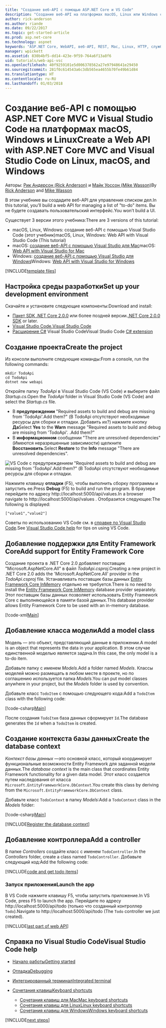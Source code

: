 ```yaml
---
title: "Создание веб-API с помощью ASP.NET Core и VS Code"
description: "Создание веб-API на платформах macOS, Linux или Windows с помощью ASP.NET Core MVC и Visual Studio Code"
author: rick-anderson
ms.author: riande
ms.date: 09/22/2017
ms.topic: get-started-article
ms.prod: asp.net-core
ms.technology: aspnet
keywords: "ASP.NET Core, WebAPI, веб-API, REST, Mac, Linux, HTTP, служба, служба HTTP, VS Code"
manager: wpickett
ms.assetid: 830b4bf5-dd14-423e-9f59-764a6f13a8f6
uid: tutorials/web-api-vsc
ms.openlocfilehash: 40f9259101e5d006378562a27e97948641e29450
ms.sourcegitcommit: 281f0c614543a6c3db565ea4655b70fe49b61d84
ms.translationtype: HT
ms.contentlocale: ru-RU
ms.lasthandoff: 01/03/2018
---
```

# <a name="create-a-web-api-with-aspnet-core-mvc-and-visual-studio-code-on-linux-macos-and-windows"></a><span data-ttu-id="f9356-104">Создание веб-API с помощью ASP.NET Core MVC и Visual Studio Code на платформах macOS, Windows и Linux</span><span class="sxs-lookup"><span data-stu-id="f9356-104">Create a Web API with ASP.NET Core MVC and Visual Studio Code on Linux, macOS, and Windows</span></span>

<span data-ttu-id="f9356-105">Авторы: [Рик Андерсон (Rick Anderson)](https://twitter.com/RickAndMSFT) и [Майк Уоссон (Mike Wasson)](https://github.com/mikewasson)</span><span class="sxs-lookup"><span data-stu-id="f9356-105">By [Rick Anderson](https://twitter.com/RickAndMSFT) and [Mike Wasson](https://github.com/mikewasson)</span></span>

<span data-ttu-id="f9356-106">В этом учебнике вы создадите веб-API для управления списком дел.</span><span class="sxs-lookup"><span data-stu-id="f9356-106">In this tutorial, you’ll build a web API for managing a list of "to-do" items.</span></span> <span data-ttu-id="f9356-107">Вы не будете создавать пользовательский интерфейс.</span><span class="sxs-lookup"><span data-stu-id="f9356-107">You won’t build a UI.</span></span>

<span data-ttu-id="f9356-108">Существует 3 версии этого учебника:</span><span class="sxs-lookup"><span data-stu-id="f9356-108">There are 3 versions of this tutorial:</span></span>

* <span data-ttu-id="f9356-109">macOS, Linux, Windows: создание веб-API с помощью Visual Studio Code (этот учебник)</span><span class="sxs-lookup"><span data-stu-id="f9356-109">macOS, Linux, Windows: Web API with Visual Studio Code (This tutorial)</span></span>
* <span data-ttu-id="f9356-110">macOS: [создание веб-API с помощью Visual Studio для Mac](xref:tutorials/first-web-api-mac)</span><span class="sxs-lookup"><span data-stu-id="f9356-110">macOS: [Web API with Visual Studio for Mac](xref:tutorials/first-web-api-mac)</span></span>
* <span data-ttu-id="f9356-111">Windows: [создание веб-API с помощью Visual Studio для Windows](xref:tutorials/first-web-api)</span><span class="sxs-lookup"><span data-stu-id="f9356-111">Windows: [Web API with Visual Studio for Windows](xref:tutorials/first-web-api)</span></span>

<!-- WARNING: The code AND images in this doc are used by uid: tutorials/web-api-vsc, tutorials/first-web-api-mac and tutorials/first-web-api. If you change any code/images in this tutorial, update uid: tutorials/web-api-vsc -->

[!INCLUDE[template files](../includes/webApi/intro.md)]

## <a name="set-up-your-development-environment"></a><span data-ttu-id="f9356-112">Настройка среды разработки</span><span class="sxs-lookup"><span data-stu-id="f9356-112">Set up your development environment</span></span>

<span data-ttu-id="f9356-113">Скачайте и установите следующие компоненты:</span><span class="sxs-lookup"><span data-stu-id="f9356-113">Download and install:</span></span>
- <span data-ttu-id="f9356-114">[Пакет SDK .NET Core 2.0.0](https://www.microsoft.com/net/core) или более поздней версии.</span><span class="sxs-lookup"><span data-stu-id="f9356-114">[.NET Core 2.0.0 SDK](https://www.microsoft.com/net/core) or later.</span></span>
- [<span data-ttu-id="f9356-115">Visual Studio Code.</span><span class="sxs-lookup"><span data-stu-id="f9356-115">Visual Studio Code</span></span>](https://code.visualstudio.com)
- <span data-ttu-id="f9356-116">[Расширение C#](https://marketplace.visualstudio.com/items?itemName=ms-vscode.csharp) Visual Studio Code</span><span class="sxs-lookup"><span data-stu-id="f9356-116">Visual Studio Code [C# extension](https://marketplace.visualstudio.com/items?itemName=ms-vscode.csharp)</span></span>

## <a name="create-the-project"></a><span data-ttu-id="f9356-117">Создание проекта</span><span class="sxs-lookup"><span data-stu-id="f9356-117">Create the project</span></span>

<span data-ttu-id="f9356-118">Из консоли выполните следующие команды:</span><span class="sxs-lookup"><span data-stu-id="f9356-118">From a console, run the following commands:</span></span>

```console
mkdir TodoApi
cd TodoApi
dotnet new webapi
```

<span data-ttu-id="f9356-119">Откройте папку *TodoApi* в Visual Studio Code (VS Code) и выберите файл *Startup.cs*.</span><span class="sxs-lookup"><span data-stu-id="f9356-119">Open the *TodoApi* folder in Visual Studio Code (VS Code) and select the *Startup.cs* file.</span></span>

- <span data-ttu-id="f9356-120">В **предупреждении** "Required assets to build and debug are missing from 'TodoApi'.Add them?" (В TodoApi отсутствуют необходимые ресурсы для сборки и отладки. Добавить их?) нажмите кнопку **Да**</span><span class="sxs-lookup"><span data-stu-id="f9356-120">Select **Yes** to the **Warn** message "Required assets to build and debug are missing from 'TodoApi'.</span></span> <span data-ttu-id="f9356-121">.</span><span class="sxs-lookup"><span data-stu-id="f9356-121">Add them?"</span></span>
- <span data-ttu-id="f9356-122">В **информационном** сообщении "There are unresolved dependencies" (Имеются неразрешенные зависимости) щелкните **Восстановить**.</span><span class="sxs-lookup"><span data-stu-id="f9356-122">Select **Restore** to the **Info** message "There are unresolved dependencies".</span></span>

<!-- uid: tutorials/first-mvc-app-xplat/start-mvc uses the pic below. If you change it, make sure it's consistent -->

![VS Code с предупреждением "Required assets to build and debug are missing from 'TodoApi'.Add them?" (В TodoApi отсутствуют необходимые ресурсы для сборки и отладки.](web-api-vsc/_static/vsc_restore.png)

<span data-ttu-id="f9356-126">Нажмите клавишу **отладки** (F5), чтобы выполнить сборку программы и запустить ее.</span><span class="sxs-lookup"><span data-stu-id="f9356-126">Press **Debug** (F5) to build and run the program.</span></span> <span data-ttu-id="f9356-127">В браузере перейдите по адресу http://localhost:5000/api/values.</span><span class="sxs-lookup"><span data-stu-id="f9356-127">In a browser navigate to http://localhost:5000/api/values .</span></span> <span data-ttu-id="f9356-128">Отобразится следующее:</span><span class="sxs-lookup"><span data-stu-id="f9356-128">The following is displayed:</span></span>

`["value1","value2"]`

<span data-ttu-id="f9356-129">Советы по использованию VS Code см. в [справке по Visual Studio Code](#visual-studio-code-help).</span><span class="sxs-lookup"><span data-stu-id="f9356-129">See [Visual Studio Code help](#visual-studio-code-help) for tips on using VS Code.</span></span>

## <a name="add-support-for-entity-framework-core"></a><span data-ttu-id="f9356-130">Добавление поддержки для Entity Framework Core</span><span class="sxs-lookup"><span data-stu-id="f9356-130">Add support for Entity Framework Core</span></span>

<span data-ttu-id="f9356-131">Создание проекта в .NET Core 2.0 добавляет поставщик "Microsoft.AspNetCore.All" в файл *TodoApi.csproj*.</span><span class="sxs-lookup"><span data-stu-id="f9356-131">Creating a new project in .NET Core 2.0 adds the 'Microsoft.AspNetCore.All' provider in the *TodoApi.csproj* file.</span></span> <span data-ttu-id="f9356-132">Устанавливать поставщик базы данных [Entity Framework Core InMemory](https://docs.microsoft.com/ef/core/providers/in-memory/) отдельно не требуется.</span><span class="sxs-lookup"><span data-stu-id="f9356-132">There is no need to install the [Entity Framework Core InMemory](https://docs.microsoft.com/ef/core/providers/in-memory/) database provider separately.</span></span> <span data-ttu-id="f9356-133">Этот поставщик базы данных позволяет использовать Entity Framework Core с выполняющейся в памяти базой данных.</span><span class="sxs-lookup"><span data-stu-id="f9356-133">This database provider allows Entity Framework Core to be used with an in-memory database.</span></span>

[!code-xml[Main](web-api-vsc/sample/TodoApi/TodoApi.csproj?highlight=12)]

## <a name="add-a-model-class"></a><span data-ttu-id="f9356-134">Добавление класса модели</span><span class="sxs-lookup"><span data-stu-id="f9356-134">Add a model class</span></span>

<span data-ttu-id="f9356-135">Модель — это объект, представляющий данные в приложении.</span><span class="sxs-lookup"><span data-stu-id="f9356-135">A model is an object that represents the data in your application.</span></span> <span data-ttu-id="f9356-136">В этом случае единственной моделью является задача.</span><span class="sxs-lookup"><span data-stu-id="f9356-136">In this case, the only model is a to-do item.</span></span>

<span data-ttu-id="f9356-137">Добавьте папку с именем *Models*.</span><span class="sxs-lookup"><span data-stu-id="f9356-137">Add a folder named *Models*.</span></span> <span data-ttu-id="f9356-138">Классы моделей можно размещать в любом месте в проекте, но по соглашению используется папка *Models*.</span><span class="sxs-lookup"><span data-stu-id="f9356-138">You can put model classes anywhere in your project, but the *Models* folder is used by convention.</span></span>

<span data-ttu-id="f9356-139">Добавьте класс `TodoItem` с помощью следующего кода:</span><span class="sxs-lookup"><span data-stu-id="f9356-139">Add a `TodoItem` class with the following code:</span></span>

[!code-csharp[Main](first-web-api/sample/TodoApi/Models/TodoItem.cs)]

<span data-ttu-id="f9356-140">После создания `TodoItem` база данных сформирует `Id`.</span><span class="sxs-lookup"><span data-stu-id="f9356-140">The database generates the `Id` when a `TodoItem` is created.</span></span>

## <a name="create-the-database-context"></a><span data-ttu-id="f9356-141">Создание контекста базы данных</span><span class="sxs-lookup"><span data-stu-id="f9356-141">Create the database context</span></span>

<span data-ttu-id="f9356-142">*Контекст базы данных* —это основной класс, который координирует функциональные возможности Entity Framework для заданной модели данных.</span><span class="sxs-lookup"><span data-stu-id="f9356-142">The *database context* is the main class that coordinates Entity Framework functionality for a given data model.</span></span> <span data-ttu-id="f9356-143">Этот класс создается путем наследования от класса `Microsoft.EntityFrameworkCore.DbContext`.</span><span class="sxs-lookup"><span data-stu-id="f9356-143">You create this class by deriving from the `Microsoft.EntityFrameworkCore.DbContext` class.</span></span>

<span data-ttu-id="f9356-144">Добавьте класс `TodoContext` в папку *Models*:</span><span class="sxs-lookup"><span data-stu-id="f9356-144">Add a `TodoContext` class in the *Models* folder:</span></span>

[!code-csharp[Main](first-web-api/sample/TodoApi/Models/TodoContext.cs)]

[!INCLUDE[Register the database context](../includes/webApi/register_dbContext.md)]

## <a name="add-a-controller"></a><span data-ttu-id="f9356-145">Добавление контроллера</span><span class="sxs-lookup"><span data-stu-id="f9356-145">Add a controller</span></span>

<span data-ttu-id="f9356-146">В папке *Controllers* создайте класс с именем `TodoController`.</span><span class="sxs-lookup"><span data-stu-id="f9356-146">In the *Controllers* folder, create a class named `TodoController`.</span></span> <span data-ttu-id="f9356-147">Добавьте следующий код:</span><span class="sxs-lookup"><span data-stu-id="f9356-147">Add the following code:</span></span>

[!INCLUDE[code and get todo items](../includes/webApi/getTodoItems.md)]

### <a name="launch-the-app"></a><span data-ttu-id="f9356-148">Запуск приложения</span><span class="sxs-lookup"><span data-stu-id="f9356-148">Launch the app</span></span>

<span data-ttu-id="f9356-149">В VS Code нажмите клавишу F5, чтобы запустить приложение.</span><span class="sxs-lookup"><span data-stu-id="f9356-149">In VS Code, press F5 to launch the app.</span></span> <span data-ttu-id="f9356-150">Перейдите по адресу http://localhost:5000/api/todo (только что созданный контроллер `Todo`).</span><span class="sxs-lookup"><span data-stu-id="f9356-150">Navigate to  http://localhost:5000/api/todo   (The `Todo` controller we just created).</span></span>

[!INCLUDE[last part of web API](../includes/webApi/end.md)]

## <a name="visual-studio-code-help"></a><span data-ttu-id="f9356-151">Справка по Visual Studio Code</span><span class="sxs-lookup"><span data-stu-id="f9356-151">Visual Studio Code help</span></span>

- [<span data-ttu-id="f9356-152">Начало работы</span><span class="sxs-lookup"><span data-stu-id="f9356-152">Getting started</span></span>](https://code.visualstudio.com/docs)
- [<span data-ttu-id="f9356-153">Отладка</span><span class="sxs-lookup"><span data-stu-id="f9356-153">Debugging</span></span>](https://code.visualstudio.com/docs/editor/debugging)
- [<span data-ttu-id="f9356-154">Интегрированный терминал</span><span class="sxs-lookup"><span data-stu-id="f9356-154">Integrated terminal</span></span>](https://code.visualstudio.com/docs/editor/integrated-terminal)
- [<span data-ttu-id="f9356-155">Сочетания клавиш</span><span class="sxs-lookup"><span data-stu-id="f9356-155">Keyboard shortcuts</span></span>](https://code.visualstudio.com/docs/getstarted/keybindings#_keyboard-shortcuts-reference)

  - [<span data-ttu-id="f9356-156">Сочетания клавиш для Mac</span><span class="sxs-lookup"><span data-stu-id="f9356-156">Mac keyboard shortcuts</span></span>](https://code.visualstudio.com/shortcuts/keyboard-shortcuts-macos.pdf)
  - [<span data-ttu-id="f9356-157">Сочетания клавиш для Linux</span><span class="sxs-lookup"><span data-stu-id="f9356-157">Linux keyboard shortcuts</span></span>](https://code.visualstudio.com/shortcuts/keyboard-shortcuts-linux.pdf)
  - [<span data-ttu-id="f9356-158">Сочетания клавиш для Windows</span><span class="sxs-lookup"><span data-stu-id="f9356-158">Windows keyboard shortcuts</span></span>](https://code.visualstudio.com/shortcuts/keyboard-shortcuts-windows.pdf)

[!INCLUDE[next steps](../includes/webApi/next.md)]


